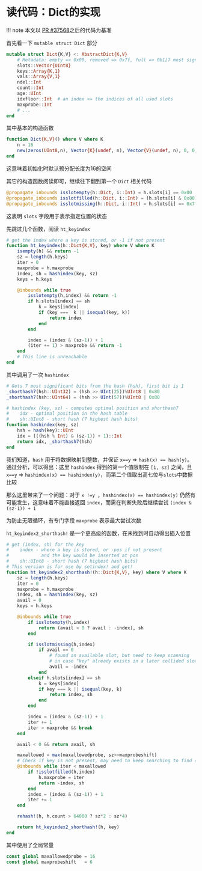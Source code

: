 # 读代码：Dict的实现
!!! note
	本文以 [PR #37568](https://github.com/JuliaLang/julia/commit/9f7aa7df9dfbfe687e965918ec21d966435991e5)之后的代码为基准

首先看一下 `mutable struct Dict` 部分
```jl
mutable struct Dict{K,V} <: AbstractDict{K,V}
	# Metadata: empty => 0x00, removed => 0x7f, full => 0b1[7 most significant hash bits]
	slots::Vector{UInt8}
	keys::Array{K,1}
	vals::Array{V,1}
	ndel::Int
	count::Int
	age::UInt
	idxfloor::Int  # an index <= the indices of all used slots
	maxprobe::Int
	# ...
end
```

其中基本的构造函数
```jl
function Dict{K,V}() where V where K
	n = 16
	new(zeros(UInt8,n), Vector{K}(undef, n), Vector{V}(undef, n), 0, 0, 0, 1, 0)
end
```

这意味着初始化时默认预分配长度为16的空间

其它的构造函数阅读即可，继续往下翻到第一个 `Dict` 相关代码
```jl
@propagate_inbounds isslotempty(h::Dict, i::Int) = h.slots[i] == 0x00
@propagate_inbounds isslotfilled(h::Dict, i::Int) = (h.slots[i] & 0x80) != 0
@propagate_inbounds isslotmissing(h::Dict, i::Int) = h.slots[i] == 0x7f
```

这表明 `slots` 字段用于表示指定位置的状态

先跳过几个函数，阅读 `ht_keyindex`
```jl
# get the index where a key is stored, or -1 if not present
function ht_keyindex(h::Dict{K,V}, key) where V where K
	isempty(h) && return -1
	sz = length(h.keys)
	iter = 0
	maxprobe = h.maxprobe
	index, sh = hashindex(key, sz)
	keys = h.keys

	@inbounds while true
		isslotempty(h,index) && return -1
		if h.slots[index] == sh
			k = keys[index]
			if (key ===  k || isequal(key, k))
				return index
			end
		end

		index = (index & (sz-1)) + 1
		(iter += 1) > maxprobe && return -1
	end
	# This line is unreachable
end
```

其中调用了一次 `hashindex`
```jl
# Gets 7 most significant bits from the hash (hsh), first bit is 1
_shorthash7(hsh::UInt32) = (hsh >> UInt(25))%UInt8 | 0x80
_shorthash7(hsh::UInt64) = (hsh >> UInt(57))%UInt8 | 0x80

# hashindex (key, sz) - computes optimal position and shorthash7
#    idx - optimal position in the hash table
#    sh::UInt8 - short hash (7 highest hash bits)
function hashindex(key, sz)
	hsh = hash(key)::UInt
	idx = (((hsh % Int) & (sz-1)) + 1)::Int
	return idx, _shorthash7(hsh)
end
```

我们知道，`hash` 用于将数据映射到整数，并保证 `x==y` => `hash(x) == hash(y)`。
通过分析，可以得出：这里 `hashindex` 得到的第一个值限制在 `[1, sz]` 之间，且 `x==y` => `hashindex(x) == hashindex(y)`，而第二个值取出高七位与`slots`中数据比较

那么这里带来了一个问题：对于 `x !=y `，`hashindex(x) == hashindex(y)` 仍然有可能发生，这意味着不能直接返回 `index`，而需在判断失败后继续尝试 `(index & (sz-1)) + 1`

为防止无限循环，有专门字段 `maxprobe` 表示最大尝试次数

`ht_keyindex2_shorthash!` 是一个更高级的函数，在未找到时自动得出插入位置
```jl
# get (index, sh) for the key
#    index - where a key is stored, or -pos if not present
#            and the key would be inserted at pos
#    sh::UInt8 - short hash (7 highest hash bits)
# This version is for use by setindex! and get!
function ht_keyindex2_shorthash!(h::Dict{K,V}, key) where V where K
	sz = length(h.keys)
	iter = 0
	maxprobe = h.maxprobe
	index, sh = hashindex(key, sz)
	avail = 0
	keys = h.keys

	@inbounds while true
		if isslotempty(h,index)
			return (avail < 0 ? avail : -index), sh
		end

		if isslotmissing(h,index)
			if avail == 0
				# found an available slot, but need to keep scanning
				# in case "key" already exists in a later collided slot.
				avail = -index
			end
		elseif h.slots[index] == sh
			k = keys[index]
			if key === k || isequal(key, k)
				return index, sh
			end
		end

		index = (index & (sz-1)) + 1
		iter += 1
		iter > maxprobe && break
	end

	avail < 0 && return avail, sh

	maxallowed = max(maxallowedprobe, sz>>maxprobeshift)
	# Check if key is not present, may need to keep searching to find slot
	@inbounds while iter < maxallowed
		if !isslotfilled(h,index)
			h.maxprobe = iter
			return -index, sh
		end
		index = (index & (sz-1)) + 1
		iter += 1
	end

	rehash!(h, h.count > 64000 ? sz*2 : sz*4)

	return ht_keyindex2_shorthash!(h, key)
end
```

其中使用了全局常量
```jl
const global maxallowedprobe = 16
const global maxprobeshift   = 6
```
